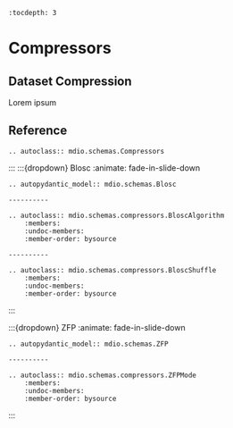 ```{eval-rst}
:tocdepth: 3
```

# Compressors

## Dataset Compression

Lorem ipsum

## Reference

```{eval-rst}
.. autoclass:: mdio.schemas.Compressors
```

:::
:::{dropdown} Blosc
:animate: fade-in-slide-down

```{eval-rst}
.. autopydantic_model:: mdio.schemas.Blosc

----------

.. autoclass:: mdio.schemas.compressors.BloscAlgorithm
    :members:
    :undoc-members:
    :member-order: bysource

----------

.. autoclass:: mdio.schemas.compressors.BloscShuffle
    :members:
    :undoc-members:
    :member-order: bysource
```

:::

:::{dropdown} ZFP
:animate: fade-in-slide-down

```{eval-rst}
.. autopydantic_model:: mdio.schemas.ZFP

----------

.. autoclass:: mdio.schemas.compressors.ZFPMode
    :members:
    :undoc-members:
    :member-order: bysource
```

:::
